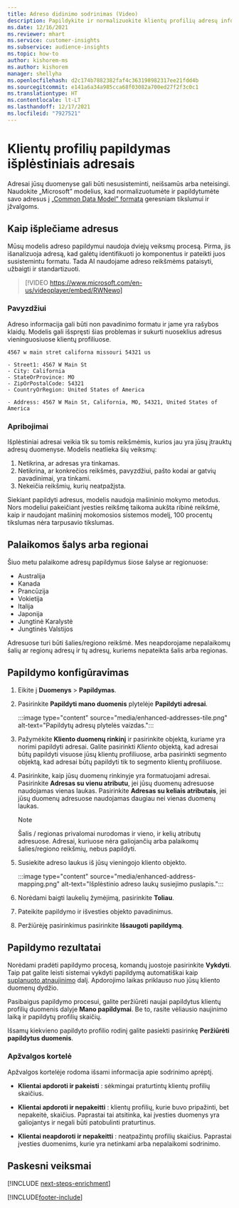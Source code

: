 ```yaml
---
title: Adreso didinimo sodrinimas (Video)
description: Papildykite ir normalizuokite klientų profilių adresų informaciją naudodami „Microsoft” modelius.
ms.date: 12/16/2021
ms.reviewer: mhart
ms.service: customer-insights
ms.subservice: audience-insights
ms.topic: how-to
author: kishorem-ms
ms.author: kishorem
manager: shellyha
ms.openlocfilehash: d2c174b7882382faf4c363198982317ee21fdd4b
ms.sourcegitcommit: e141a6a34a985cca68f03082a700ed27f2f3c0c1
ms.translationtype: HT
ms.contentlocale: lt-LT
ms.lasthandoff: 12/17/2021
ms.locfileid: "7927521"
---
```

# <a name="enrichment-of-customer-profiles-with-enhanced-addresses"></a>Klientų profilių papildymas išplėstiniais adresais

Adresai jūsų duomenyse gali būti nesusisteminti, neišsamūs arba neteisingi. Naudokite „Microsoft” modelius, kad normalizuotumėte ir papildytumėte savo adresus į [„Common Data Model” formatą](/common-data-model/schema/core/applicationcommon/address) geresniam tikslumui ir įžvalgoms.

## <a name="how-we-enhance-addresses"></a>Kaip išplečiame adresus

Mūsų modelis adreso papildymui naudoja dviejų veiksmų procesą. Pirma, jis išanalizuoja adresą, kad galėtų identifikuoti jo komponentus ir pateikti juos susistemintu formatu. Tada AI naudojame adreso reikšmėms pataisyti, užbaigti ir standartizuoti.

> [!VIDEO https://www.microsoft.com/en-us/videoplayer/embed/RWNewo]

### <a name="example"></a>Pavyzdžiui

Adreso informacija gali būti non pavadinimo formatu ir jame yra rašybos klaidų. Modelis gali išspręsti šias problemas ir sukurti nuoseklius adresus vieninguosiuose klientų profiliuose.

```Input
4567 w main stret californa missouri 54321 us
```

```Output
- Street1: 4567 W Main St
- City: California
- StateOrProvince: MO
- ZipOrPostalCode: 54321
- CountryOrRegion: United States of America

- Address: 4567 W Main St, California, MO, 54321, United States of America
```

### <a name="limitations"></a>Apribojimai

Išplėstiniai adresai veikia tik su tomis reikšmėmis, kurios jau yra jūsų įtrauktų adresų duomenyse. Modelis neatlieka šių veiksmų: 

1. Netikrina, ar adresas yra tinkamas.
2. Netikrina, ar konkrečios reikšmės, pavyzdžiui, pašto kodai ar gatvių pavadinimai, yra tinkami.
3. Nekeičia reikšmių, kurių neatpažįsta.

Siekiant papildyti adresus, modelis naudoja mašininio mokymo metodus. Nors modeliui pakeičiant įvesties reikšmę taikoma aukšta ribinė reikšmė, kaip ir naudojant mašininį mokomosios sistemos modelį, 100 procentų tikslumas nėra tarpusavio tikslumas.

## <a name="supported-countries-or-regions"></a>Palaikomos šalys arba regionai

Šiuo metu palaikome adresų papildymus šiose šalyse ar regionuose: 

- Australija
- Kanada
- Prancūzija
- Vokietija
- Italija
- Japonija
- Jungtinė Karalystė
- Jungtinės Valstijos

Adresuose turi būti šalies/regiono reikšmė. Mes neapdorojame nepalaikomų šalių ar regionų adresų ir tų adresų, kuriems nepateikta šalis arba regionas.

## <a name="configure-the-enrichment"></a>Papildymo konfigūravimas

1. Eikite į **Duomenys** > **Papildymas**.

1. Pasirinkite **Papildyti mano duomenis** plytelėje **Papildyti adresai**.

   :::image type="content" source="media/enhanced-addresses-tile.png" alt-text="Papildytų adresų plytelės vaizdas.":::

1. Pažymėkite **Kliento duomenų rinkinį** ir pasirinkite objektą, kuriame yra norimi papildyti adresai. Galite pasirinkti *Kliento* objektą, kad adresai būtų papildyti visuose jūsų klientų profiliuose, arba pasirinkti segmento objektą, kad adresai būtų papildyti tik to segmento klientų profiliuose.

1. Pasirinkite, kaip jūsų duomenų rinkinyje yra formatuojami adresai. Pasirinkite **Adresas su vienu atributu**, jei jūsų duomenų adresuose naudojamas vienas laukas. Pasirinkite **Adresas su keliais atributais**, jei jūsų duomenų adresuose naudojamas daugiau nei vienas duomenų laukas.

   > [!NOTE]
   > Šalis / regionas privalomai nurodomas ir vieno, ir kelių atributų adresuose. Adresai, kuriuose nėra galiojančių arba palaikomų šalies/regiono reikšmių, nebus papildyti.

1.  Susiekite adreso laukus iš jūsų vieningojo kliento objekto.

    :::image type="content" source="media/enhanced-address-mapping.png" alt-text="Išplėstinio adreso laukų susiejimo puslapis.":::

1. Norėdami baigti laukelių žymėjimą, pasirinkite **Toliau**.

1. Pateikite papildymo ir išvesties objekto pavadinimus.

1. Peržiūrėję pasirinkimus pasirinkite **Išsaugoti papildymą**.

## <a name="enrichment-results"></a>Papildymo rezultatai

Norėdami pradėti papildymo procesą, komandų juostoje pasirinkite **Vykdyti**. Taip pat galite leisti sistemai vykdyti papildymą automatiškai kaip [suplanuoto atnaujinimo](system.md#schedule-tab) dalį. Apdorojimo laikas priklauso nuo jūsų kliento duomenų dydžio.

Pasibaigus papildymo procesui, galite peržiūrėti naujai papildytus klientų profilių duomenis dalyje **Mano papildymai**. Be to, rasite vėliausio naujinimo laiką ir papildytų profilių skaičių.

Išsamų kiekvieno papildyto profilio rodinį galite pasiekti pasirinkę **Peržiūrėti papildytus duomenis**.

### <a name="overview-card"></a>Apžvalgos kortelė

Apžvalgos kortelėje rodoma išsami informacija apie sodrinimo aprėptį. 

* **Klientai apdoroti ir pakeisti** : sėkmingai praturtintų klientų profilių skaičius.

* **Klientai apdoroti ir nepakeitti** : klientų profilių, kurie buvo pripažinti, bet nepakeitė, skaičius. Paprastai tai atsitinka, kai įvesties duomenys yra galiojantys ir negali būti patobulinti praturtinus.

* **Klientai neapdoroti ir nepakeitti** : neatpažintų profilių skaičius. Paprastai įvesties duomenims, kurie yra netinkami arba nepalaikomi sodrinimo.

## <a name="next-steps"></a>Paskesni veiksmai

[!INCLUDE [next-steps-enrichment](../includes/next-steps-enrichment.md)]

[!INCLUDE[footer-include](../includes/footer-banner.md)]
